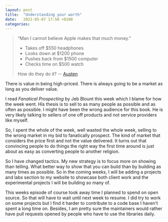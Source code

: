 ```yaml
---
layout: post
title:  "Understanding your worth"
date:   2021-05-07 17:50 +0100
categories: 
---
```


> “Man I cannot believe Apple makes that much money.”
> * Takes off $550 headphones
> * Looks down at $1200 phone
> * Pushes back from $1500 computer
> * Checks time on $500 watch
> 
> How do they do it?
-- [Austen](https://twitter.com/Austen/status/1390495162732662785)

There is value in being high-priced. There is always going to be a market as long as you deliver value.

I read _Fanatical Prospecting_ by Jeb Blount this week which I blame for how the week went. His thesis is to sell to as many people as possible and as often as possible. I might have been the wrong audience for this book. He is very likely talking to sellers of one off products and not service providers like myself.

So, I spent the whole of the week, well wasted the whole week, selling to the wrong market in my bid to fanatically prospect. The kind of market that considers the price first and not the value delivered. It turns out that convincing people to do things the right way the first time around is just about as easy as converting people to another religion. 

So I have changed tactics. My new strategy is to focus more on showing than telling. What better way to show that you can build than by building as many times as possible. So in the coming weeks, I will be adding a projects and labs section to my website to showcase both client work and the experimental projects I will be building so many of.

This weeks episode of course took away time I planned to spend on open source. So that will have to wait until next week to resume. I did try to work on some projects but I find it harder to contribute to a code base I haven’t spent a long time on. Besides, I am pretty sure the maintainers would rather have pull requests opened by people who have to use the libraries daily.